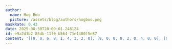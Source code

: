 ```yaml
---
author:
  name: Hog Boo
  picture: /assets/blog/authors/hogboo.png
maskRate: 0.43
date: 2025-08-30T20:00:01.248124
id: e9a2d1b2-85db-11f0-b564-71e1480f5e87
content: '[[9, 0, 6, 8, 1, 4, 3, 2, 0], [8, 0, 0, 0, 2, 0, 4, 0, 0], [0, 1, 0, 0, 7, 0, 8, 5, 6], [5, 3, 0, 0, 4, 0, 0, 0, 8], [0, 4, 9, 0, 8, 7, 0, 3, 5], [7, 6, 8, 3, 5, 0, 0, 0, 0], [0, 0, 1, 0, 9, 5, 7, 6, 3], [3, 0, 5, 0, 6, 8, 0, 4, 1], [0, 9, 0, 0, 0, 1, 5, 8, 2]]'
---
```

